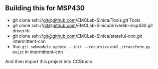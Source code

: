 ## Building this for MSP430

* git clone ssh://git@github.com/EMCLab-Sinica/Tools.git Tools
* git clone ssh://git@github.com/EMCLab-Sinica/driverlib-msp430.git driverlib
* git clone ssh://git@github.com/EMCLab-Sinica/stateful-cnn.git intermittent-cnn
* Run `git submodule update --init --recursive` and `./transform.py mnist` in intermittent-cnn

And then import this project into CCStudio.
